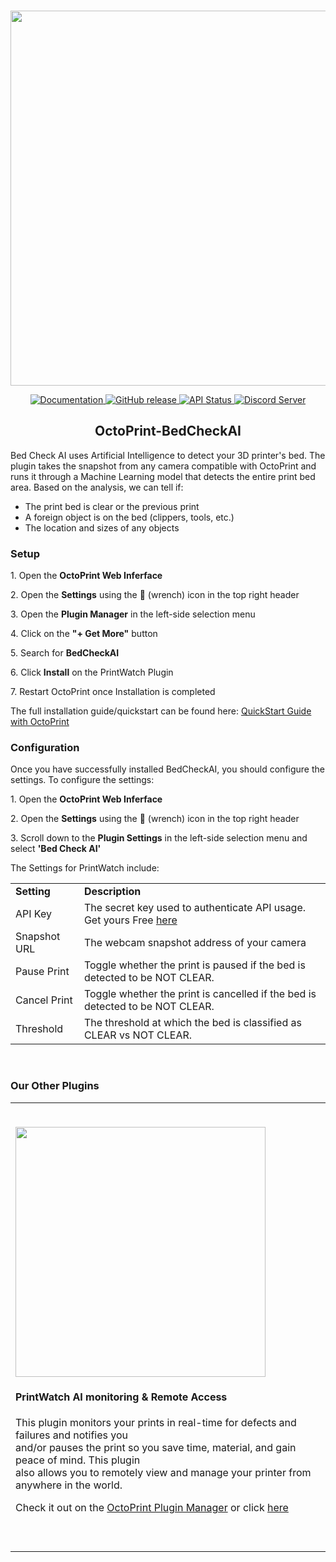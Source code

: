 <p align="center">
    <br>
    <img src="https://printpal.io/wp-content/uploads/2022/01/printwatch_logo_gh.png" width="600"/>
    <br>
<p>
<p align="center">
    <a href="https://printpal.io/">
        <img alt="Documentation" src="https://img.shields.io/badge/website-online-brightgreen">
    </a>
    <a href="https://github.com/printpal-io/OctoPrint-PrintWatch/releases">
        <img alt="GitHub release" src="https://img.shields.io/badge/release-1.0.0-blue">
    </a>
    <a href="https://printpal.pythonanywhere.com/api/status">
        <img alt="API Status" src="https://img.shields.io/badge/API-online-brightgreen">
    </a>
    <a href="https://discord.gg/DRM7w88AbS">
        <img alt="Discord Server" src="https://img.shields.io/badge/discord-online-blueviolet?logo=discord">
    </a>
</p>
<h2 align="center">
  OctoPrint-BedCheckAI
</h2>
<p>
  Bed Check AI uses Artificial Intelligence to detect your 3D printer's bed. The plugin takes the snapshot from any camera compatible with OctoPrint and runs it through a Machine Learning model that detects the entire print bed area. Based on the analysis, we can tell if:
</p>
<ul>
  <li>The print bed is clear or the previous print</li>
  <li>A foreign object is on the bed (clippers, tools, etc.)</li>
  <li>The location and sizes of any objects</li>
</ul>
<h3>
  Setup
</h3>
<p>
    1. Open the <b>OctoPrint Web Inferface</b>
</p>
<p>
    2. Open the <b>Settings</b> using the 🔧 (wrench) icon in the top right header
</p>
<p>
    3. Open the <b>Plugin Manager</b> in the left-side selection menu
</p>
<p>
    4. Click on the <b>"+ Get More"</b> button
</p>
<p>
    5. Search for <b>BedCheckAI</b>
</p>
<p>
    6. Click <b>Install</b> on the PrintWatch Plugin
</p>
<p>
  7. Restart OctoPrint once Installation is completed
</p>
<p>
  The full installation guide/quickstart can be found here: <a href="https://github.com/printpal-io/OctoPrint-BedCheckAI/wiki/Installation">QuickStart Guide with OctoPrint</a>
</p>
<h3>
  Configuration
</h3>
<p>
  Once you have successfully installed BedCheckAI, you should configure the settings. To configure the settings:
</p>
<p>
    1. Open the <b>OctoPrint Web Inferface</b>
</p>
<p>
    2. Open the <b>Settings</b> using the 🔧 (wrench) icon in the top right header
</p>
<p>
    3. Scroll down to the <b>Plugin Settings</b> in the left-side selection menu and select <b>'Bed Check AI'</b>
</p>
<p>
    The Settings for PrintWatch include:
</p>
<table>
  <tr>
    <td>
      <b>Setting</b>
    </td>
    <td>
      <b>Description</b>
    </td>
  </tr>
  <tr>
    <td>
      API Key
    </td>
    <td>
      The secret key used to authenticate API usage. Get yours Free <a href="https://printpal.io/pricing/">here</a>
    </td>
  </tr>
  <tr>
    <td>
      Snapshot URL
    </td>
    <td>
      The webcam snapshot address of your camera
    </td>
  </tr>
  <tr>
    <td>
      Pause Print
    </td>
    <td>
      Toggle whether the print is paused if the bed is detected to be NOT CLEAR.
    </td>
  </tr>
  <tr>
    <td>
      Cancel Print
    </td>
    <td>
      Toggle whether the print is cancelled if the bed is detected to be NOT CLEAR.
    </td>
  </tr>
  <tr>
    <td>
      Threshold
    </td>
    <td>
      The threshold at which the bed is classified as CLEAR vs NOT CLEAR.
    </td>
  </tr>
</table>
<br>

<h3>Our Other Plugins</h3>
<table>
  <tr>
    <td>
      <p align="left">
    <br>
    <a href="https://github.com/printpal-io/OctoPrint-PrintWatch">
      <img src="https://printpal.io/wp-content/uploads/2022/01/printwatch_logo_gh.png" width="400"/>
    </a>
    <br>
    <p>
    <h4>PrintWatch AI monitoring & Remote Access</h4>
    <p>
      This plugin monitors your prints in real-time for defects and failures and notifies you<br> 
      and/or pauses the print so you save time, material, and gain peace of mind. This plugin<br> 
      also allows you to remotely view and manage your printer from anywhere in the world.
    </p>
      <p>
        Check it out on the <a href="https://plugins.octoprint.org/plugins/printwatch/">OctoPrint Plugin Manager</a> or click <a href="https://github.com/printpal-io/OctoPrint-PrintWatch">here</a>
      </p>
      <br>
      <br>
    </td>
  </tr>
</table>
